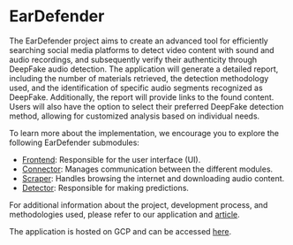 # EarDefender

The EarDefender project aims to create an advanced tool for efficiently searching social media platforms to detect video content with sound and audio recordings, and subsequently verify their authenticity through DeepFake audio detection. The application will generate a detailed report, including the number of materials retrieved, the detection methodology used, and the identification of specific audio segments recognized as DeepFake. Additionally, the report will provide links to the found content. Users will also have the option to select their preferred DeepFake detection method, allowing for customized analysis based on individual needs.

To learn more about the implementation, we encourage you to explore the following EarDefender submodules:

- [Frontend](https://github.com/tymem12/ear-defender-frontend): Responsible for the user interface (UI).
- [Connector](https://github.com/tymem12/ear-defender-connector): Manages communication between the different modules.
- [Scraper](https://github.com/tymem12/ear-defender-scraper): Handles browsing the internet and downloading audio content.
- [Detector](https://github.com/tymem12/ear-defender-model): Responsible for making predictions.

For additional information about the project, development process, and methodologies used, please refer to our application and [article](https://openreview.net/forum?id=Wr9bnLMcLQ).

The application is hosted on GCP and can be accessed [here](http://34.90.139.184:8080/). 
